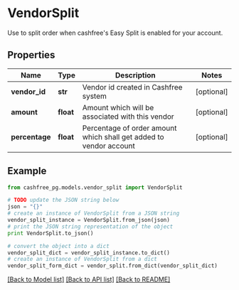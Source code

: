 # VendorSplit

Use to split order when cashfree's Easy Split is enabled for your account.

## Properties
Name | Type | Description | Notes
------------ | ------------- | ------------- | -------------
**vendor_id** | **str** | Vendor id created in Cashfree system | [optional] 
**amount** | **float** | Amount which will be associated with this vendor | [optional] 
**percentage** | **float** | Percentage of order amount which shall get added to vendor account | [optional] 

## Example

```python
from cashfree_pg.models.vendor_split import VendorSplit

# TODO update the JSON string below
json = "{}"
# create an instance of VendorSplit from a JSON string
vendor_split_instance = VendorSplit.from_json(json)
# print the JSON string representation of the object
print VendorSplit.to_json()

# convert the object into a dict
vendor_split_dict = vendor_split_instance.to_dict()
# create an instance of VendorSplit from a dict
vendor_split_form_dict = vendor_split.from_dict(vendor_split_dict)
```
[[Back to Model list]](../README.md#documentation-for-models) [[Back to API list]](../README.md#documentation-for-api-endpoints) [[Back to README]](../README.md)


